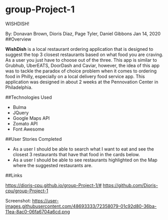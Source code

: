 # group-Project-1

WISHDISH!

By: Donavan Brown, Dioris Diaz, Page Tyler, Daniel Gibbons
    Jan 14, 2020
##Overview

**WishDish** is a local restaurant ordering application that is designed to suggest the top 3 closest restaurants based on what food you are craving. As a user you just have to choose out of the three. This app is similar to Grubhub, UberEATS, DoorDash and Caviar, however, the idea of this app was to tackle the paradox of choice problem when it comes to ordering food in Philly, especially on a local delivery food service app. This application was designed in about 2 weeks at the Pennovation Center in Philadelphia.

##Technologies Used

* Bulma
* JQuery
* Google Maps API
* Zomato API
* Font Awesome


##User Stories Completed

* As a user I should be able to search what I want to eat and see the closest 3 restaurants that have that food in the cards below.
* As a user I should be able to see restaurants highlighted on the Map where the suggested restaurants are.

##Links

https://dioris-cpu.github.io/group-Project-1/#
https://github.com/Dioris-cpu/group-Project-1

Screenshot:
https://user-images.githubusercontent.com/48693333/72358079-01c92d80-36ba-11ea-8ac0-06fa6704a6cd.png
